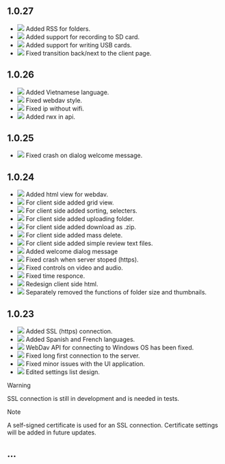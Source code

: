 ## 1.0.27
- [![][new]](#1.0.27) Added RSS for folders.
- [![][new]](#1.0.27) Added support for recording to SD card.
- [![][new]](#1.0.27) Added support for writing USB cards.
- [![][fix]](#1.0.27) Fixed transition back/next to the client page.
## 1.0.26
- [![][new]](#1.0.26) Added Vietnamese language.
- [![][fix]](#1.0.26) Fixed webdav style.
- [![][fix]](#1.0.26) Fixed ip without wifi.
- [![][dev]](#1.0.26) Added rwx in api.
## 1.0.25
- [![][hotfix]](#1.0.25) Fixed crash on dialog welcome message.
## 1.0.24
- [![][new]](#1.0.24) Added html view for webdav.
- [![][new]](#1.0.24) For client side added grid view.
- [![][new]](#1.0.24) For client side added sorting, selecters.
- [![][new]](#1.0.24) For client side added uploading folder.
- [![][new]](#1.0.24) For client side added download as .zip.
- [![][new]](#1.0.24) For client side added mass delete.
- [![][new]](#1.0.24) For client side added simple review text files.
- [![][new]](#1.0.24) Added welcome dialog message
- [![][hotfix]](#1.0.24) Fixed crash when server stoped (https).
- [![][fix]](#1.0.24) Fixed controls on video and audio.
- [![][hotfix]](#1.0.24) Fixed time responce.
- [![][edit]](#1.0.24) Redesign client side html.
- [![][edit]](#1.0.24) Separately removed the functions of folder size and thumbnails.
## 1.0.23
- [![][new]](#1.0.23) Added SSL (https) connection.
- [![][new]](#1.0.23) Added Spanish and French languages.
- [![][hotfix]](#1.0.23) WebDav API for connecting to Windows OS has been fixed.
- [![][fix]](#1.0.23) Fixed long first connection to the server.
- [![][fix]](#1.0.23) Fixed minor issues with the UI application.
- [![][edit]](#1.0.23) Edited settings list design.
  
> [!WARNING]
> SSL connection is still in development and is needed in tests.

> [!NOTE]
> A self-signed certificate is used for an SSL connection. Certificate settings will be added in future updates.

## ...

[dev]: https://img.shields.io/badge/DEV-yellow?style=plastic
[fix]: https://img.shields.io/badge/FIX-gray?style=plastic
[hotfix]: https://img.shields.io/badge/FIX-red?style=plastic
[new]: https://img.shields.io/badge/NEW-green?style=plastic
[edit]: https://img.shields.io/badge/EDIT-blue?style=plastic
